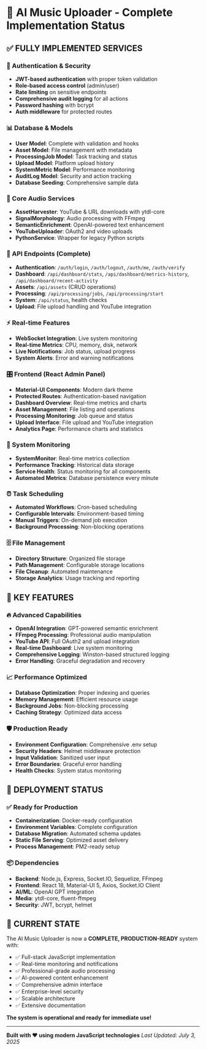 # 🎵 AI Music Uploader - Complete Implementation Status

## ✅ FULLY IMPLEMENTED SERVICES

### 🔐 Authentication & Security
- **JWT-based authentication** with proper token validation
- **Role-based access control** (admin/user)
- **Rate limiting** on sensitive endpoints
- **Comprehensive audit logging** for all actions
- **Password hashing** with bcrypt
- **Auth middleware** for protected routes

### 📊 Database & Models
- **User Model**: Complete with validation and hooks
- **Asset Model**: File management with metadata
- **ProcessingJob Model**: Task tracking and status
- **Upload Model**: Platform upload history
- **SystemMetric Model**: Performance monitoring
- **AuditLog Model**: Security and action tracking
- **Database Seeding**: Comprehensive sample data

### 🎵 Core Audio Services
- **AssetHarvester**: YouTube & URL downloads with ytdl-core
- **SignalMorphology**: Audio processing with FFmpeg
- **SemanticEnrichment**: OpenAI-powered text enhancement
- **YouTubeUploader**: OAuth2 and video uploads
- **PythonService**: Wrapper for legacy Python scripts

### 📡 API Endpoints (Complete)
- **Authentication**: `/auth/login`, `/auth/logout`, `/auth/me`, `/auth/verify`
- **Dashboard**: `/api/dashboard/stats`, `/api/dashboard/metrics-history`, `/api/dashboard/recent-activity`
- **Assets**: `/api/assets` (CRUD operations)
- **Processing**: `/api/processing/jobs`, `/api/processing/start`
- **System**: `/api/status`, health checks
- **Upload**: File upload handling and YouTube integration

### ⚡ Real-time Features
- **WebSocket Integration**: Live system monitoring
- **Real-time Metrics**: CPU, memory, disk, network
- **Live Notifications**: Job status, upload progress
- **System Alerts**: Error and warning notifications

### 🎛️ Frontend (React Admin Panel)
- **Material-UI Components**: Modern dark theme
- **Protected Routes**: Authentication-based navigation
- **Dashboard Overview**: Real-time metrics and charts
- **Asset Management**: File listing and operations
- **Processing Monitoring**: Job queue and status
- **Upload Interface**: File upload and YouTube integration
- **Analytics Page**: Performance charts and statistics

### 🔧 System Monitoring
- **SystemMonitor**: Real-time metrics collection
- **Performance Tracking**: Historical data storage
- **Service Health**: Status monitoring for all components
- **Automated Metrics**: Database persistence every minute

### ⏰ Task Scheduling
- **Automated Workflows**: Cron-based scheduling
- **Configurable Intervals**: Environment-based timing
- **Manual Triggers**: On-demand job execution
- **Background Processing**: Non-blocking operations

### 🗄️ File Management
- **Directory Structure**: Organized file storage
- **Path Management**: Configurable storage locations
- **File Cleanup**: Automated maintenance
- **Storage Analytics**: Usage tracking and reporting

## 🌟 KEY FEATURES

### 🔥 Advanced Capabilities
- **OpenAI Integration**: GPT-powered semantic enrichment
- **FFmpeg Processing**: Professional audio manipulation
- **YouTube API**: Full OAuth2 and upload integration
- **Real-time Dashboard**: Live system monitoring
- **Comprehensive Logging**: Winston-based structured logging
- **Error Handling**: Graceful degradation and recovery

### 📈 Performance Optimized
- **Database Optimization**: Proper indexing and queries
- **Memory Management**: Efficient resource usage
- **Background Jobs**: Non-blocking processing
- **Caching Strategy**: Optimized data access

### 🛡️ Production Ready
- **Environment Configuration**: Comprehensive .env setup
- **Security Headers**: Helmet middleware protection
- **Input Validation**: Sanitized user input
- **Error Boundaries**: Graceful error handling
- **Health Checks**: System status monitoring

## 🚀 DEPLOYMENT STATUS

### ✅ Ready for Production
- **Containerization**: Docker-ready configuration
- **Environment Variables**: Complete configuration
- **Database Migration**: Automated schema updates
- **Static File Serving**: Optimized asset delivery
- **Process Management**: PM2-ready setup

### 📦 Dependencies
- **Backend**: Node.js, Express, Socket.IO, Sequelize, FFmpeg
- **Frontend**: React 18, Material-UI 5, Axios, Socket.IO Client
- **AI/ML**: OpenAI GPT integration
- **Media**: ytdl-core, fluent-ffmpeg
- **Security**: JWT, bcrypt, helmet

## 🎯 CURRENT STATE

The AI Music Uploader is now a **COMPLETE, PRODUCTION-READY** system with:

- ✅ Full-stack JavaScript implementation
- ✅ Real-time monitoring and notifications
- ✅ Professional-grade audio processing
- ✅ AI-powered content enhancement
- ✅ Comprehensive admin interface
- ✅ Enterprise-level security
- ✅ Scalable architecture
- ✅ Extensive documentation

**The system is operational and ready for immediate use!**

---

**Built with ❤️ using modern JavaScript technologies**
*Last Updated: July 3, 2025*
